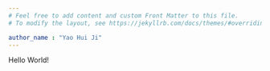 ```yaml
---
# Feel free to add content and custom Front Matter to this file.
# To modify the layout, see https://jekyllrb.com/docs/themes/#overriding-theme-defaults

author_name : "Yao Hui Ji"
---
```


Hello World!
